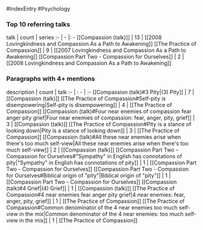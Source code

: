 #IndexEntry #Psychology

### Top 10 referring talks
talk | count | series
:- | - |: -
[[Compassion (talk)]] | 13 | [[2008 Lovingkindness and Compassion As a Path to Awakening]]
[[The Practice of Compassion]] | 9 | [[2007 Lovingkindness and Compassion As a Path to Awakening]]
[[Compassion Part Two - Compassion for Ourselves]] | 2 | [[2008 Lovingkindness and Compassion As a Path to Awakening]]

### Paragraphs with 4+ mentions
description | count | talk
:- | : - | :-
[[Compassion (talk)#3 Pity\|(3) Pity]] | 7 | [[Compassion (talk)]]
[[The Practice of Compassion#Self-pity is disempowering\|Self-pity is disempowering]] | 4 | [[The Practice of Compassion]]
[[Compassion (talk)#Four near enemies of compassion fear anger pity grief\|Four near enemies of compassion: fear, anger, pity, grief]] | 3 | [[Compassion (talk)]]
[[The Practice of Compassion#Pity is a stance of looking down\|Pity is a stance of looking down]] | 3 | [[The Practice of Compassion]]
[[Compassion (talk)#All these near enemies arise when there's too much self-view\|All these near enemies arise when there's too much self-view]] | 2 | [[Compassion (talk)]]
[[Compassion Part Two - Compassion for Ourselves#"Sympathy" in English has connotations of pity\|"Sympathy" in English has connotations of pity]] | 1 | [[Compassion Part Two - Compassion for Ourselves]]
[[Compassion Part Two - Compassion for Ourselves#Biblical origin of "pity"\|Biblical origin of "pity"]] | 1 | [[Compassion Part Two - Compassion for Ourselves]]
[[Compassion (talk)#4 Grief\|(4) Grief]] | 1 | [[Compassion (talk)]]
[[The Practice of Compassion#4 near enemies fear anger pity grief\|4 near enemies: fear, anger, pity, grief]] | 1 | [[The Practice of Compassion]]
[[The Practice of Compassion#Common denominator of the 4 near enemies too much self-view in the mix\|Common denominator of the 4 near enemies: too much self-view in the mix]] | 1 | [[The Practice of Compassion]]

